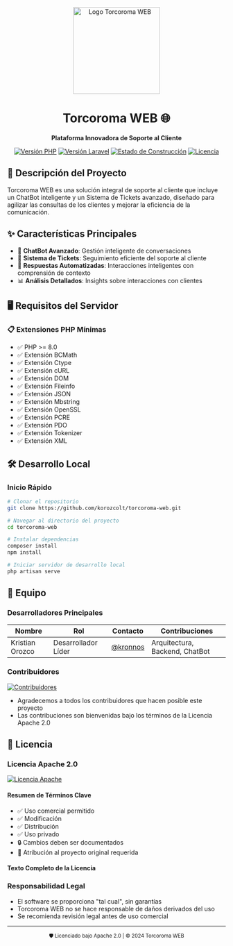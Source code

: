 <div align="center">
    <img src="https://torcoromaweb.com/images/logo.png" alt="Logo Torcoroma WEB" width="200"/>

# Torcoroma WEB 🌐

**Plataforma Innovadora de Soporte al Cliente**

[![Versión PHP](https://img.shields.io/badge/PHP-8.0%2B-blue?style=for-the-badge&logo=php)](https://www.php.net/)
[![Versión Laravel](https://img.shields.io/badge/Laravel-10.x-red?style=for-the-badge&logo=laravel)](https://laravel.com/)
[![Estado de Construcción](https://img.shields.io/badge/build-passing-brightgreen?style=for-the-badge&logo=github)](https://github.com/korozcolt/torcoroma-web)
[![Licencia](https://img.shields.io/badge/licencia-MIT-green?style=for-the-badge)](LICENSE)

</div>

## 🚀 Descripción del Proyecto

Torcoroma WEB es una solución integral de soporte al cliente que incluye un ChatBot inteligente y un Sistema de Tickets avanzado, diseñado para agilizar las consultas de los clientes y mejorar la eficiencia de la comunicación.

## ✨ Características Principales

- 💬 **ChatBot Avanzado**: Gestión inteligente de conversaciones
- 🎫 **Sistema de Tickets**: Seguimiento eficiente del soporte al cliente
- 🤖 **Respuestas Automatizadas**: Interacciones inteligentes con comprensión de contexto
- 📊 **Análisis Detallados**: Insights sobre interacciones con clientes

## 🖥️ Requisitos del Servidor

### 📋 Extensiones PHP Mínimas

- ✅ PHP >= 8.0
- ✅ Extensión BCMath
- ✅ Extensión Ctype
- ✅ Extensión cURL
- ✅ Extensión DOM
- ✅ Extensión Fileinfo
- ✅ Extensión JSON
- ✅ Extensión Mbstring
- ✅ Extensión OpenSSL
- ✅ Extensión PCRE
- ✅ Extensión PDO
- ✅ Extensión Tokenizer
- ✅ Extensión XML

## 🛠️ Desarrollo Local

### Inicio Rápido

```bash
# Clonar el repositorio
git clone https://github.com/korozcolt/torcoroma-web.git

# Navegar al directorio del proyecto
cd torcoroma-web

# Instalar dependencias
composer install
npm install

# Iniciar servidor de desarrollo local
php artisan serve
```

## 👥 Equipo

### Desarrolladores Principales

| Nombre | Rol | Contacto | Contribuciones |
|--------|-----|----------|----------------|
| Kristian Orozco | Desarrollador Líder | [@kronnos](https://github.com/korozcolt/) | Arquitectura, Backend, ChatBot |

### Contribuidores

[![Contribuidores](https://img.shields.io/github/contributors/korozcolt/torcoroma-web?style=for-the-badge)](https://github.com/korozcolt/torcoroma-web/graphs/contributors)

- Agradecemos a todos los contribuidores que hacen posible este proyecto
- Las contribuciones son bienvenidas bajo los términos de la Licencia Apache 2.0

## 📄 Licencia

### Licencia Apache 2.0

[![Licencia Apache](https://img.shields.io/badge/Licencia-Apache%202.0-blue?style=for-the-badge)](http://www.apache.org/licenses/LICENSE-2.0)

#### Resumen de Términos Clave

- ✅ Uso comercial permitido
- ✅ Modificación
- ✅ Distribución
- ✅ Uso privado
- 🔒 Cambios deben ser documentados
- 📝 Atribución al proyecto original requerida

#### Texto Completo de la Licencia

### Responsabilidad Legal

- El software se proporciona "tal cual", sin garantías
- Torcoroma WEB no se hace responsable de daños derivados del uso
- Se recomienda revisión legal antes de uso comercial

---

<div align="center">
    <sub>🛡️ Licenciado bajo Apache 2.0 | © 2024 Torcoroma WEB</sub>
</div>
